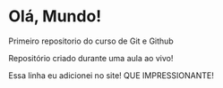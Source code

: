 # Olá, Mundo!
 Primeiro repositorio do curso de Git e Github

 Repositório criado durante uma aula ao vivo!
 
 Essa linha eu adicionei no site! QUE IMPRESSIONANTE!

